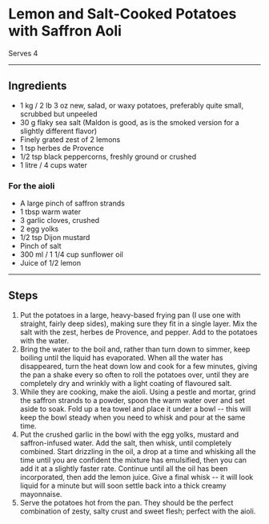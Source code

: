 # Lemon and Salt-Cooked Potatoes with Saffron Aoli

Serves 4

---

## Ingredients

* 1 kg / 2 lb 3 oz new, salad, or waxy potatoes, preferably quite small, scrubbed but unpeeled
* 30 g flaky sea salt (Maldon is good, as is the smoked version for a slightly different flavor)
* Finely grated zest of 2 lemons
* 1 tsp herbes de Provence
* 1/2 tsp black peppercorns, freshly ground or crushed
* 1 litre / 4 cups water

### For the aioli
* A large pinch of saffron strands
* 1 tbsp warm water
* 3 garlic cloves, crushed
* 2 egg yolks
* 1/2 tsp Dijon mustard
* Pinch of salt
* 300 ml / 1 1/4 cup sunflower oil
* Juice of 1/2 lemon

---

## Steps

1.  Put the potatoes in a large, heavy-based frying pan (I use one with straight, fairly deep sides), making sure they fit in a single layer. Mix the salt with the zest, herbes de Provence, and pepper. Add to the potatoes with the water.
2.  Bring the water to the boil and, rather than turn down to simmer, keep boiling until the liquid has evaporated. When all the water has disappeared, turn the heat down low and cook for a few minutes, giving the pan a shake every so often to roll the potatoes over, until they are completely dry and wrinkly with a light coating of flavoured salt.
3.  While they are cooking, make the aioli. Using a pestle and mortar, grind the saffron strands to a powder, spoon the warm water over and set aside to soak. Fold up a tea towel and place it under a bowl -- this will keep the bowl steady when you need to whisk and pour at the same time.
4.  Put the crushed garlic in the bowl with the egg yolks, mustard and saffron-infused water. Add the salt, then whisk, until completely combined. Start drizzling in the oil, a drop at a time and whisking all the time until you are confident the mixture has emulsified, then you can add it at a slightly faster rate. Continue until all the oil has been incorporated, then add the lemon juice. Give a final whisk -- it will look liquid for a minute but will soon settle back into a thick creamy mayonnaise.
5.  Serve the potatoes hot from the pan. They should be the perfect combination of zesty, salty crust and sweet flesh; perfect with the aioli.